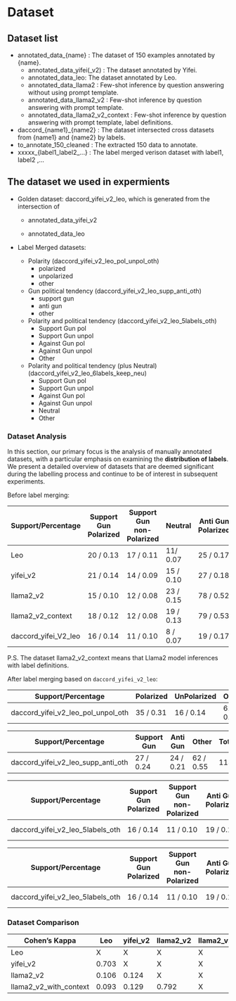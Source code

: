 # Dataset

## Dataset list

- annotated_data_{name} : The dataset of 150 examples annotated by {name}.
    - annotated_data_yifei(_v2) : The dataset annotated by Yifei.
    - annotated_data_leo: The dataset annotated by Leo.
    - annotated_data_llama2 : Few-shot inference by question answering without using prompt template.
    - annotated_data_llama2_v2 : Few-shot inference by question answering with prompt template.
    - annotated_data_llama2_v2_context : Few-shot inference by question answering with prompt template, label definitions.
- daccord_{name1}_{name2} : The dataset intersected cross datasets from {name1} and {name2} by labels.
- to_annotate_150_cleaned : The extracted 150 data to annotate.
- xxxxx_{label1_label2_...} : The label merged verison dataset with label1, label2 ,...



## The dataset we used in expermients

- Golden dataset: daccord_yifei_v2_leo, which is generated from the intersection of 

  - annotated_data_yifei_v2

  - annotated_data_leo

- Label Merged datasets:

  - Polarity (daccord_yifei_v2_leo_pol_unpol_oth)
    - polarized
    - unpolarized
    - other
  - Gun political tendency (daccord_yifei_v2_leo_supp_anti_oth)
    - support gun
    - anti gun
    - other
  - Polarity and political tendency (daccord_yifei_v2_leo_5labels_oth)
    - Support Gun pol
    - Support Gun unpol
    - Against Gun pol
    - Against Gun unpol
    - Other
  - Polarity and political tendency (plus Neutral) (daccord_yifei_v2_leo_6labels_keep_neu)
    - Support Gun pol
    - Support Gun unpol
    - Against Gun pol
    - Against Gun unpol
    - Neutral
    - Other

### Dataset Analysis

In this section, our primary focus is the analysis of manually annotated datasets, with a particular emphasis on examining the **distribution of labels**. We present a detailed overview of datasets that are deemed significant during the labelling process and continue to be of interest in subsequent experiments.

Before label merging:

| Support/Percentage   | Support Gun Polarized | Support Gun non-Polarized | Neutral   | Anti Gun Polarized | Anti Gun non-Polarized | Not Sure  | Not relevant | Total |
| -------------------- | --------------------- | ------------------------- | --------- | ------------------ | ---------------------- | --------- | ------------ | ----- |
| Leo                  | 20 / 0.13             | 17 / 0.11                 | 11/ 0.07  | 25 / 0.17          | 8 / 0.05               | 33 / 0.22 | 36 / 0.24    | 150   |
| yifei_v2             | 21 / 0.14             | 14 / 0.09                 | 15 / 0.10 | 27 / 0.18          | 9 / 0.06               | 26 / 0.17 | 38 / 0.25    | 150   |
| llama2_v2            | 15 / 0.10             | 12 / 0.08                 | 23 / 0.15 | 78 / 0.52          | 3 / 0.02               | 16 / 0.11 | 3 / 0.02     | 150   |
| llama2_v2_context    | 18 / 0.12             | 12 / 0.08                 | 19 / 0.13 | 79 / 0.53          | 0 / 0.00               | 20 / 0.13 | 2 / 0.01     | 150   |
| daccord_yifei_V2_leo | 16 / 0.14             | 11 / 0.10                 | 8 / 0.07  | 19 / 0.17          | 5 / 0.04               | 20 / 0.18 | 34 / 0.30    | 113   |

P.S. The dataset llama2_v2_context means that Llama2 model inferences with label definitions.

After label merging based on `daccord_yifei_v2_leo`:

| Support/Percentage                 | Polarized | UnPolarized | Other     | Total |
| ---------------------------------- | --------- | ----------- | --------- | ----- |
| daccord_yifei_v2_leo_pol_unpol_oth | 35 / 0.31 | 16 / 0.14   | 62 / 0.31 | 113   |

| Support/Percentage                 | Support Gun | Anti Gun  | Other     | Total |
| ---------------------------------- | ----------- | --------- | --------- | ----- |
| daccord_yifei_v2_leo_supp_anti_oth | 27 / 0.24   | 24 / 0.21 | 62 / 0.55 | 113   |

| Support/Percentage               | Support Gun Polarized | Support Gun non-Polarized | Anti Gun Polarized | Anti Gun non-Polarized | Other     | Total |
| -------------------------------- | --------------------- | ------------------------- | ------------------ | ---------------------- | --------- | ----- |
| daccord_yifei_v2_leo_5labels_oth | 16 / 0.14             | 11 / 0.10                 | 19 / 0.17          | 5 / 0.04               | 62 / 0.55 | 113   |

| Support/Percentage               | Support Gun Polarized | Support Gun non-Polarized | Anti Gun Polarized | Anti Gun non-Polarized | Neutral  | Other     | Total |
| -------------------------------- | --------------------- | ------------------------- | ------------------ | ---------------------- | -------- | --------- | ----- |
| daccord_yifei_v2_leo_5labels_oth | 16 / 0.14             | 11 / 0.10                 | 19 / 0.17          | 5 / 0.04               | 8 / 0.07 | 54 / 0.48 | 113   |

### Dataset Comparison

| Cohen’s Kappa          | Leo   | yifei_v2 | llama2_v2 | llama2_v2_with_context |
| ---------------------- | ----- | -------- | --------- | ---------------------- |
| Leo                    | X     | X        | X         | X                      |
| yifei_v2               | 0.703 | X        | X         | X                      |
| llama2_v2              | 0.106 | 0.124    | X         | X                      |
| llama2_v2_with_context | 0.093 | 0.129    | 0.792     | X                      |